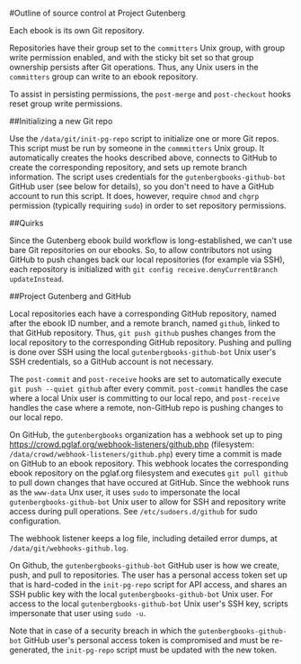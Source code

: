 #Outline of source control at Project Gutenberg

Each ebook is its own Git repository.

Repositories have their group set to the `committers` Unix group, with group write permission enabled, and with the sticky bit set so that group ownership persists after Git operations.  Thus, any Unix users in the `committers` group can write to an ebook repository.

To assist in persisting permissions, the `post-merge` and `post-checkout` hooks reset group write permissions.

##Initializing a new Git repo

Use the `/data/git/init-pg-repo` script to initialize one or more Git repos.  This script must be run by someone in the `commmitters` Unix group.  It automatically creates the hooks described above, connects to GitHub to create the corresponding repository, and sets up remote branch information.  The script uses credentials for the `gutenbergbooks-github-bot` GitHub user (see below for details), so you don't need to have a GitHub account to run this script.  It does, however, require `chmod` and `chgrp` permission (typically requiring `sudo`) in order to set repository permissions.

##Quirks

Since the Gutenberg ebook build workflow is long-established, we can't use bare Git repositories on our ebooks.  So, to allow contributors not using GitHub to push changes back our local repositories (for example via SSH), each repository is initialized with `git config receive.denyCurrentBranch updateInstead`.

##Project Gutenberg and GitHub

Local repositories each have a corresponding GitHub repository, named after the ebook ID number, and a remote branch, named `github`, linked to that GitHub repository.  Thus, `git push github` pushes changes from the local repository to the corresponding GitHub repository.  Pushing and pulling is done over SSH using the local `gutenbergbooks-github-bot` Unix user's SSH credentials, so a GitHub account is not necessary.

The `post-commit` and `post-receive` hooks are set to automatically execute `git push --quiet github` after every commit.  `post-commit` handles the case where a local Unix user is committing to our local repo, and `post-receive` handles the case where a remote, non-GitHub repo is pushing changes to our local repo.

On GitHub, the `gutenbergbooks` organization has a webhook set up to ping https://crowd.pglaf.org/webhook-listeners/github.php (filesystem: `/data/crowd/webhook-listeners/github.php`) every time a commit is made on GitHub to an ebook repository.  This webhook locates the corresponding ebook repository on the pglaf.org filesystem and executes `git pull github` to pull down changes that have occured at GitHub.  Since the webhook runs as the `www-data` Unx user, it uses `sudo` to impersonate the local `gutenbergbooks-github-bot` Unix user to allow for SSH and repository write access during pull operations.  See `/etc/sudoers.d/github` for sudo configuration.

The webhook listener keeps a log file, including detailed error dumps, at `/data/git/webhooks-github.log`.

On Github, the `gutenbergbooks-github-bot` GitHub user is how we create, push, and pull to repositories.  The user has a personal access token set up that is hard-coded in the `init-pg-repo` script for API access, and shares an SSH public key with the local `gutenbergbooks-github-bot` Unix user.  For access to the local `gutenbergbooks-github-bot` Unix user's SSH key, scripts impersonate that  user using `sudo -u`.

Note that in case of a security breach in which the `gutenbergbooks-github-bot` GitHub user's personal access token is compromised and must be re-generated, the `init-pg-repo` script must be updated with the new token.
